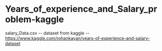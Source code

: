 # Years_of_experience_and_Salary_problem-kaggle
salary_Data.csv -- dataset from kaggle -- https://www.kaggle.com/rohankayan/years-of-experience-and-salary-dataset
